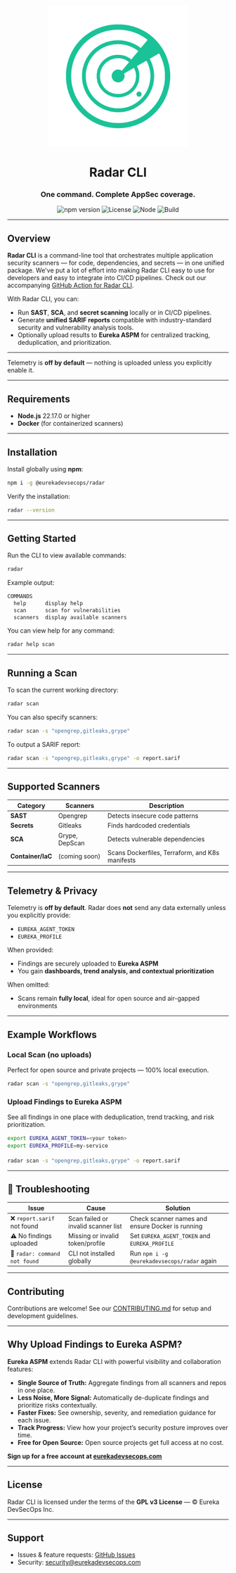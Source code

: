 <div align="center" style="text-align:center;">

<p align="center">
  <img src="assets/radar.png" alt="Eureka Radar Logo" width="320"/>
</p>

# Radar CLI
### One command. Complete AppSec coverage.

![npm version](https://img.shields.io/npm/v/@eurekadevsecops/radar?color=2b82f6&label=NPM)
![License](https://img.shields.io/github/license/eurekadevsecops/radarctl?color=green)
![Node](https://img.shields.io/badge/Node.js-22.x-blue?logo=node.js)
![Build](https://github.com/eurekadevsecops/radarctl/actions/workflows/test.yml/badge.svg)

</div>

---

## Overview

**Radar CLI** is a command-line tool that orchestrates multiple application security scanners — for code, dependencies, and secrets — in one unified package. We've put a lot of effort into making Radar CLI easy to use for developers and easy to integrate into CI/CD pipelines. Check out our accompanying [GitHub Action for Radar CLI](https://github.com/EurekaDevSecOps/scan-action).

With Radar CLI, you can:
- Run **SAST**, **SCA**, and **secret scanning** locally or in CI/CD pipelines.
- Generate **unified SARIF reports** compatible with industry-standard security and vulnerability analysis tools.
- Optionally upload results to **Eureka ASPM** for centralized tracking, deduplication, and prioritization.

---

Telemetry is **off by default** — nothing is uploaded unless you explicitly enable it.

---

## Requirements

- **Node.js** 22.17.0 or higher  
- **Docker** (for containerized scanners)

---

## Installation

Install globally using **npm**:

```bash
npm i -g @eurekadevsecops/radar
````

Verify the installation:

```bash
radar --version
```

---

## Getting Started

Run the CLI to view available commands:

```bash
radar
```

Example output:

```
COMMANDS
  help      display help
  scan      scan for vulnerabilities
  scanners  display available scanners
```

You can view help for any command:

```bash
radar help scan
```

---

## Running a Scan

To scan the current working directory:

```bash
radar scan
```

You can also specify scanners:

```bash
radar scan -s "opengrep,gitleaks,grype"
```

To output a SARIF report:

```bash
radar scan -s "opengrep,gitleaks,grype" -o report.sarif
```

---

## Supported Scanners

| Category          | Scanners       | Description                                     |
| ----------------- | -------------- | ----------------------------------------------- |
| **SAST**          | Opengrep       | Detects insecure code patterns                  |
| **Secrets**       | Gitleaks       | Finds hardcoded credentials                     |
| **SCA**           | Grype, DepScan | Detects vulnerable dependencies                 |
| **Container/IaC** | (coming soon)  | Scans Dockerfiles, Terraform, and K8s manifests |

---

## Telemetry & Privacy

Telemetry is **off by default**.
Radar does **not** send any data externally unless you explicitly provide:

* `EUREKA_AGENT_TOKEN`
* `EUREKA_PROFILE`

When provided:

* Findings are securely uploaded to **Eureka ASPM**
* You gain **dashboards, trend analysis, and contextual prioritization**

When omitted:

* Scans remain **fully local**, ideal for open source and air-gapped environments

---

## Example Workflows

### Local Scan (no uploads)

Perfect for open source and private projects — 100% local execution.

```bash
radar scan -s "opengrep,gitleaks,grype"
```

### Upload Findings to Eureka ASPM

See all findings in one place with deduplication, trend tracking, and risk prioritization.

```bash
export EUREKA_AGENT_TOKEN=<your token>
export EUREKA_PROFILE=my-service

radar scan -s "opengrep,gitleaks,grype" -o report.sarif
```

---

## 🧰 Troubleshooting

| Issue                                         | Cause                               | Solution                                                  |
| --------------------------------------------- | ----------------------------------- | --------------------------------------------------------- |
| ❌ `report.sarif` not found                   | Scan failed or invalid scanner list | Check scanner names and ensure Docker is running          |
| ⚠️ No findings uploaded                       | Missing or invalid token/profile    | Set `EUREKA_AGENT_TOKEN` and `EUREKA_PROFILE`             |
| 🧱 `radar: command not found`                 | CLI not installed globally          | Run `npm i -g @eurekadevsecops/radar` again               |

---

## Contributing

Contributions are welcome!
See our [CONTRIBUTING.md](./CONTRIBUTING.md) for setup and development guidelines.

---

## Why Upload Findings to Eureka ASPM?

**Eureka ASPM** extends Radar CLI with powerful visibility and collaboration features:

* **Single Source of Truth:** Aggregate findings from all scanners and repos in one place.
* **Less Noise, More Signal:** Automatically de-duplicate findings and prioritize risks contextually.
* **Faster Fixes:** See ownership, severity, and remediation guidance for each issue.
* **Track Progress:** View how your project’s security posture improves over time.
* **Free for Open Source:** Open source projects get full access at no cost.

**Sign up for a free account at [eurekadevsecops.com](https://eurekadevsecops.com)**

---

## License

Radar CLI is licensed under the terms of the **GPL v3 License** — © Eureka DevSecOps Inc.

---

## Support

* Issues & feature requests: [GitHub Issues](https://github.com/eurekadevsecops/radarctl/issues)
* Security: [security@eurekadevsecops.com](mailto:security@eurekadevsecops.com)
